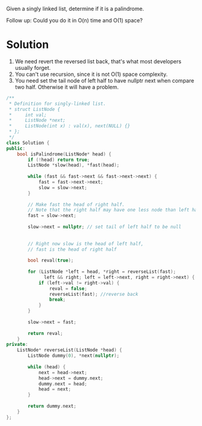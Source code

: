 Given a singly linked list, determine if it is a palindrome.

Follow up:
Could you do it in O(n) time and O(1) space?

# Solution  

1. We need revert the reversed list back, that's what most developers usually forget.
2. You can't use recursion, since it is not O(1) space complexity.
3. You need set the tail node of left half to have nullptr next when compare two half. Otherwise it will have a problem.
  
```cpp
/**
 * Definition for singly-linked list.
 * struct ListNode {
 *     int val;
 *     ListNode *next;
 *     ListNode(int x) : val(x), next(NULL) {}
 * };
 */
class Solution {
public:
    bool isPalindrome(ListNode* head) {
        if (!head) return true;
        ListNode *slow(head), *fast(head);
        
        while (fast && fast->next && fast->next->next) {
            fast = fast->next->next;
            slow = slow->next;
        }
        
        // Make fast the head of right half.
        // Note that the right half may have one less node than left half
        fast = slow->next;
        
        slow->next = nullptr; // set tail of left half to be null
        
        
        // Right now slow is the head of left half,
        // fast is the head of right half
        
        bool reval(true);
        
        for (ListNode *left = head, *right = reverseList(fast); 
              left && right; left = left->next, right = right->next) {
            if (left->val != right->val) {
                reval = false;
                reverseList(fast); //reverse back
                break;
            }
        }
        
        slow->next = fast;
        
        return reval;
    }
private:
    ListNode* reverseList(ListNode *head) {
        ListNode dummy(0), *next(nullptr);
        
        while (head) {
            next = head->next;
            head->next = dummy.next;
            dummy.next = head;
            head = next;
        }
        
        return dummy.next;
    }
};
```
